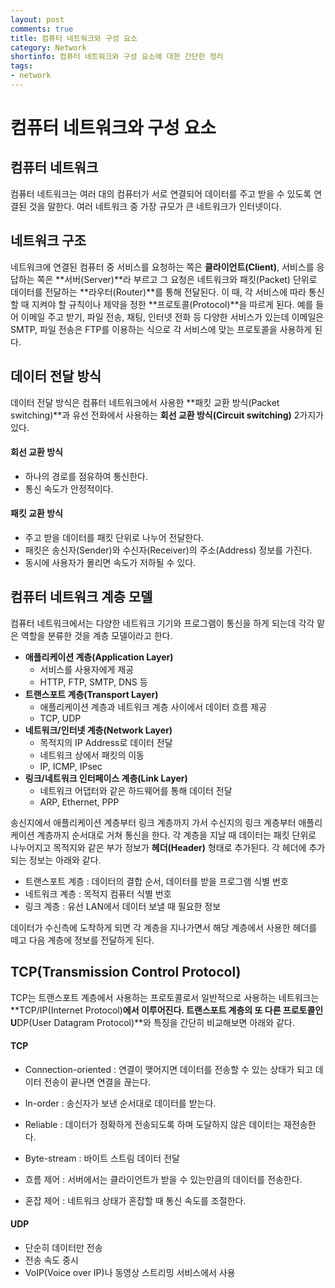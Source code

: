 ```yaml
---
layout: post
comments: true
title: 컴퓨터 네트워크와 구성 요소
category: Network
shortinfo: 컴퓨터 네트워크와 구성 요소에 대한 간단한 정리
tags:
- network
---
```




# 컴퓨터 네트워크와 구성 요소



## 컴퓨터 네트워크

컴퓨터 네트워크는 여러 대의 컴퓨터가 서로 연결되어 데이터를 주고 받을 수 있도록 연결된 것을 말한다. 여러 네트워크 중 가장 규모가 큰 네트워크가 인터넷이다.  



## 네트워크 구조

네트워크에 연결된 컴퓨터 중 서비스를 요청하는 쪽은 **클라이언트(Client)**, 서비스를 응답하는 쪽은 **서버(Server)**라 부르고 그 요청은 네트워크와 패킷(Packet) 단위로 데이터를 전달하는 **라우터(Router)**를 통해 전달된다. 이 때, 각 서비스에 따라 통신할 때 지켜야 할 규칙이나 제약을 정한 **프로토콜(Protocol)**을 따르게 된다. 예를 들어 이메일 주고 받기, 파일 전송, 채팅, 인터넷 전화 등 다양한 서비스가 있는데 이메일은 SMTP, 파일 전송은 FTP를 이용하는 식으로 각 서비스에 맞는 프로토콜을 사용하게 된다.



## 데이터 전달 방식

데이터  전달 방식은 컴퓨터 네트워크에서 사용한 **패킷 교환 방식(Packet switching)**과 유선 전화에서 사용하는 **회선 교환 방식(Circuit switching)** 2가지가 있다.

#### 회선 교환 방식

- 하나의 경로를 점유하여 통신한다.
- 통신 속도가 안정적이다.

#### 패킷 교환 방식

- 주고 받을 데이터를 패킷 단위로 나누어 전달한다.
- 패킷은 송신자(Sender)와 수신자(Receiver)의 주소(Address) 정보를 가진다.
- 동시에 사용자가 몰리면 속도가 저하될 수 있다.



## 컴퓨터 네트워크 계층 모델

컴퓨터 네트워크에서는 다양한 네트워크 기기와 프로그램이 통신을 하게 되는데 각각 맡은 역할을 분류한 것을 계층 모델이라고 한다. 

- **애플리케이션 계층(Application Layer)**
  - 서비스를 사용자에게 제공
  - HTTP, FTP, SMTP, DNS 등
- **트랜스포트 계층(Transport Layer)**
  - 애플리케이션 계층과 네트워크 계층 사이에서 데이터 흐름 제공
  - TCP, UDP
- **네트워크/인터넷 계층(Network Layer)**
  - 목적지의 IP Address로 데이터 전달
  - 네트워크 상에서 패킷의 이동 
  - IP, ICMP, IPsec
- **링크/네트워크 인터페이스 계층(Link Layer)**
  - 네트워크 어댑터와 같은 하드웨어를 통해 데이터 전달
  - ARP, Ethernet, PPP

송신지에서 애플리케이션 계층부터 링크 계층까지 가서 수신지의 링크 계층부터 애플리케이션 계층까지 순서대로 거쳐 통신을 한다. 각 계층을 지날 때 데이터는 패킷 단위로 나누어지고 목적지와 같은 부가 정보가 **헤더(Header)** 형태로 추가된다. 각 헤더에 추가되는 정보는 아래와 같다.

- 트랜스포트 계층 : 데이터의 결합 순서, 데이터를 받을 프로그램 식별 번호
- 네트워크 계층 : 목적지 컴퓨터 식별 번호
- 링크 계층 : 유선 LAN에서 데이터 보낼 때 필요한 정보

데이터가 수신측에 도착하게 되면 각 계층을 지나가면서 해당 계층에서 사용한 헤더를 떼고 다음 계층에 정보를 전달하게 된다.



## TCP(Transmission Control Protocol)

TCP는 트랜스포트 계층에서 사용하는 프로토콜로서 일반적으로 사용하는 네트워크는 **TCP/IP(Internet Protocol)**에서 이루어진다. 트랜스포트 계층의 또 다른 프로토콜인 U**DP(User Datagram Protocol)**와 특징을 간단히 비교해보면 아래와 같다.

#### TCP

- Connection-oriented : 연결이 맺어지면 데이터를 전송할 수 있는 상태가 되고 데이터 전송이 끝나면 연결을 끊는다.

- In-order : 송신자가 보낸 순서대로 데이터를 받는다.
- Reliable : 데이터가 정확하게 전송되도록 하며 도달하지 않은 데이터는 재전송한다.
- Byte-stream : 바이트 스트림 데이터 전달
- 흐름 제어 : 서버에서는 클라이언트가 받을 수 있는만큼의 데이터를 전송한다.
- 혼잡 제어 : 네트워크 상태가 혼잡할 때 통신 속도를 조절한다.

#### UDP

- 단순히 데이터만 전송
- 전송 속도 중시
- VoIP(Voice over IP)나 동영상 스트리밍 서비스에서 사용



